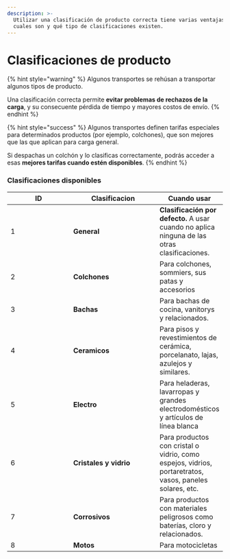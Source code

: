 ```yaml
---
description: >-
  Utilizar una clasificación de producto correcta tiene varias ventajas. Conoce
  cuales son y qué tipo de clasificaciones existen.
---
```


# Clasificaciones de producto

{% hint style="warning" %}
Algunos transportes se rehúsan a transportar algunos tipos de producto.&#x20;

Una clasificación correcta permite **evitar problemas de rechazos de la carga**, y su consecuente pérdida de tiempo y mayores costos de envío.
{% endhint %}

{% hint style="success" %}
Algunos transportes definen tarifas especiales para determinados productos (por ejemplo, colchones), que son mejores que las que aplican para carga general.&#x20;

Si despachas un colchón y lo clasificas correctamente, podrás acceder a esas **mejores tarifas cuando estén disponibles**.
{% endhint %}

### Clasificaciones disponibles

<table><thead><tr><th width="150">ID</th><th width="200">Clasificacion</th><th>Cuando usar</th></tr></thead><tbody><tr><td>1</td><td><strong>General</strong></td><td><strong>Clasificación por defecto.</strong> A usar cuando no aplica ninguna de las otras clasificaciones.</td></tr><tr><td>2</td><td><strong>Colchones</strong></td><td>Para colchones, sommiers, sus patas y accesorios</td></tr><tr><td>3</td><td><strong>Bachas</strong></td><td>Para bachas de cocina, vanitorys y relacionados.</td></tr><tr><td>4</td><td><strong>Ceramicos</strong></td><td>Para pisos y revestimientos de cerámica, porcelanato, lajas, azulejos y similares.</td></tr><tr><td>5</td><td><strong>Electro</strong></td><td>Para heladeras, lavarropas y grandes electrodomésticos y artículos de línea blanca</td></tr><tr><td>6</td><td><strong>Cristales y vidrio</strong></td><td>Para productos con cristal o vidrio, como espejos, vidrios, portaretratos, vasos, paneles solares, etc.</td></tr><tr><td>7</td><td><strong>Corrosivos</strong></td><td>Para productos con materiales peligrosos como baterías, cloro y relacionados.</td></tr><tr><td>8</td><td><strong>Motos</strong></td><td>Para motocicletas</td></tr></tbody></table>

